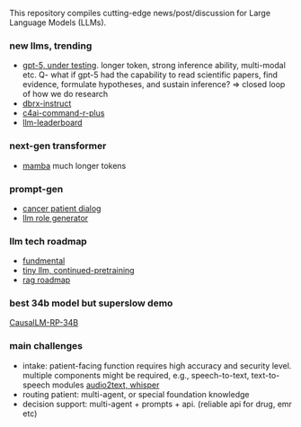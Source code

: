 This repository compiles cutting-edge news/post/discussion for Large Language Models (LLMs).

### new llms, trending
* [gpt-5, under testing](https://m.36kr.com/p/2720106835687557). longer token, strong inference ability, multi-modal etc. Q- what if gpt-5 had the capability to read scientific papers, find evidence, formulate hypotheses, and sustain inference? => closed loop of how we do research 
* [dbrx-instruct](https://huggingface.co/spaces/databricks/dbrx-instruct)
* [c4ai-command-r-plus](https://huggingface.co/spaces/CohereForAI/c4ai-command-r-plus)
* [llm-leaderboard](https://huggingface.co/spaces/HuggingFaceH4/open_llm_leaderboard)

### next-gen transformer
* [mamba](https://huggingface.co/ai21labs/Jamba-v0.1) much longer tokens

### prompt-gen
* [cancer patient dialog](https://chat.openai.com/share/ef43a0b6-2d05-4c93-bba9-52ce70e8aecb) 
* [llm role generator](https://huggingface.co/spaces/chenhaodev/LLM-Role-Gen-V1)

### llm tech roadmap
* [fundmental](https://github.com/mlabonne/llm-course/blob/main/README.md)
* [tiny llm, continued-pretraining](https://lightning.ai/lightning-ai/studios/continued-pretraining-with-tinyllama-1-1b)
* [rag roadmap](https://twitter.com/RLanceMartin/status/1776301631652741167/photo/1)

### best 34b model but superslow demo
[CausalLM-RP-34B](https://huggingface.co/spaces/chenhaodev/LLM-34B-GGUF-Chat-V2)

### main challenges
* intake: patient-facing function requires high accuracy and security level. multiple components might be required, e.g., speech-to-text, text-to-speech modules [audio2text, whisper](https://huggingface.co/spaces/hf-audio/whisper-large-v3)
* routing patient: multi-agent, or special foundation knowledge
* decision support: multi-agent + prompts + api. (reliable api for drug, emr etc) 
